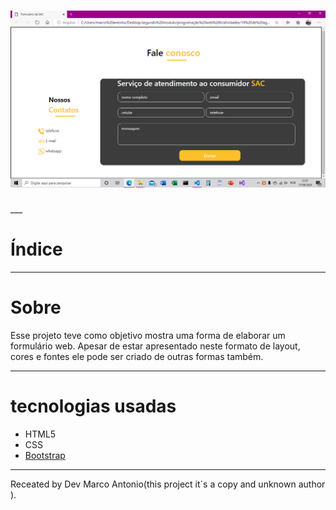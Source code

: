 <h1><img src="./img/apresentação.png"></h1>
___
 
 # Índice


 ___
 # Sobre

Esse projeto teve como objetivo mostra uma forma de elaborar um formulário web. Apesar de estar apresentado neste formato de layout, cores e fontes ele pode ser criado de outras formas também.
____
# tecnologias usadas

- HTML5
- CSS
- [Bootstrap](https://getbootstrap.com/)
___
Receated by Dev Marco Antonio(this project it´s a copy and unknown author ).